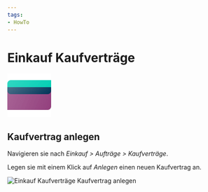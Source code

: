 ```yaml
---
tags:
- HowTo
---
```

# Einkauf Kaufverträge
![icons_odoo_purchase](assets/icons_odoo_purchase.png)

## Kaufvertrag anlegen

Navigieren sie nach *Einkauf > Aufträge > Kaufverträge*.

Legen sie mit einem Klick auf *Anlegen* einen neuen Kaufvertrag an.

![Einkauf Kaufverträge Kaufvertrag anlegen](assets/Einkauf%20Kaufverträge%20Kaufvertrag%20anlegen.png)
